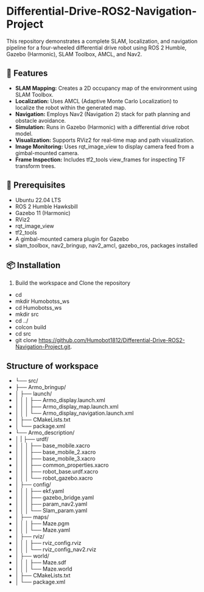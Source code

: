 # Differential-Drive-ROS2-Navigation-Project
This repository demonstrates a complete SLAM, localization, and navigation pipeline for a four-wheeled differential drive robot using ROS 2 Humble, Gazebo (Harmonic), SLAM Toolbox, AMCL, and Nav2.



## 🚀 Features
- **SLAM Mapping:** Creates a 2D occupancy map of the environment using SLAM Toolbox.
- **Localization:** Uses AMCL (Adaptive Monte Carlo Localization) to localize the robot within the generated map.
- **Navigation:** Employs Nav2 (Navigation 2) stack for path planning and obstacle avoidance.
- **Simulation:** Runs in Gazebo (Harmonic) with a differential drive robot model.
- **Visualization:** Supports RViz2 for real-time map and path visualization.
- **Image Monitoring:** Uses rqt_image_view to display camera feed from a gimbal-mounted camera.
- **Frame Inspection:** Includes tf2_tools view_frames for inspecting TF transform trees.


## 🔧 Prerequisites
- Ubuntu 22.04 LTS
- ROS 2 Humble Hawksbill
- Gazebo 11 (Harmonic)
- RViz2
- rqt_image_view
- tf2_tools
- A gimbal-mounted camera plugin for Gazebo
- slam_toolbox, nav2_bringup, nav2_amcl, gazebo_ros, packages installed


## 📦 Installation
1. Build the workspace and Clone the repository
- cd
- mkdir Humobotss_ws
- cd Humobotss_ws
- mkdir src
- cd ../
- colcon build
- cd src
- git clone https://github.com/Humobot1812/Differential-Drive-ROS2-Navigation-Project.git.

## Structure of workspace
- └── src/
-   ├── Armo_bringup/
-   │   ├── launch/
-   │   │   │   ├── Armo_display.launch.xml
-   │   │   │   ├── Armo_display_map.launch.xml
-   │   │   │   └── Armo_display_navigation.launch.xml
-   │   ├── CMakeLists.txt
-   │   └── package.xml
-   └── Armo_description/
-   │   |   ├── urdf/
-   │   │   │   ├── base_mobile.xacro
-   │   │   │   ├── base_mobile_2.xacro
-   │   │   │   ├── base_mobile_3.xacro
-   │   │   │   ├── common_properties.xacro
-   │   │   │   ├── robot_base.urdf.xacro
-   │   │   │   └── robot_gazebo.xacro
-   │   ├── config/
-   │   │   │   ├── ekf.yaml
-   │   │   │   ├── gazebo_bridge.yaml
-   │   │   │   ├── param_nav2.yaml
-   │   │   │   └── Slam_param.yaml
-   │   ├── maps/
-   │   │   │   ├── Maze.pgm
-   │   │   │   └── Maze.yaml
-   │   ├── rviz/
-   │   │   │   ├── rviz_config.rviz
-   │   │   │   └── rviz_config_nav2.rviz
-   │   ├── world/
-   │   │   │   ├── Maze.sdf
-   │   │   │   └── Maze.world
-   │   ├── CMakeLists.txt
-   │   └── package.xml



